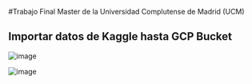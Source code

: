 #Trabajo Final Master de la Universidad Complutense de Madrid (UCM)

<h2>Importar datos de Kaggle hasta GCP Bucket</h2>

![image](https://user-images.githubusercontent.com/21319105/187302836-ad72e700-674e-4d0c-8bee-70dce3614df6.png)

![image](https://user-images.githubusercontent.com/21319105/187303791-2203a2f8-16ad-457d-ab8f-5422456cd724.png)

